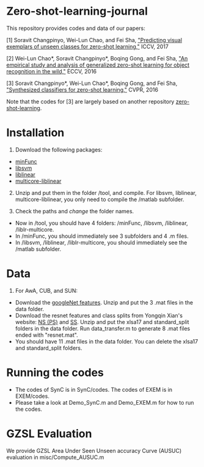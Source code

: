 # Zero-shot-learning-journal

This repository provides codes and data of our papers:

[1] Soravit Changpinyo, Wei-Lun Chao, and Fei Sha, ["Predicting visual exemplars of unseen classes for zero-shot learning,"](http://openaccess.thecvf.com/content_ICCV_2017/papers/Changpinyo_Predicting_Visual_Exemplars_ICCV_2017_paper.pdf) ICCV, 2017

[2] Wei-Lun Chao*, Soravit Changpinyo*, Boqing Gong, and Fei Sha, ["An empirical study and analysis of generalized zero-shot learning for object recognition in the wild,"](https://arxiv.org/pdf/1605.04253.pdf) ECCV, 2016

[3] Soravit Changpinyo*, Wei-Lun Chao*, Boqing Gong, and Fei Sha, ["Synthesized classifiers for zero-shot learning,"](https://www.cv-foundation.org/openaccess/content_cvpr_2016/papers/Changpinyo_Synthesized_Classifiers_for_CVPR_2016_paper.pdf) CVPR, 2016 

Note that the codes for [3] are largely based on another repository [zero-shot-learning](https://github.com/pujols/zero-shot-learning).

# Installation
1. Download the following packages:
* [minFunc](https://www.cs.ubc.ca/~schmidtm/Software/minFunc.html)
* [libsvm](https://www.csie.ntu.edu.tw/~cjlin/libsvm/)
* [liblinear](https://www.csie.ntu.edu.tw/~cjlin/liblinear/)
* [multicore-liblinear](https://www.csie.ntu.edu.tw/~cjlin/libsvmtools/multicore-liblinear/)

2. Unzip and put them in the folder /tool, and compile. For libsvm, liblinear, multicore-liblinear, you only need to compile the /matlab subfolder.

3. Check the paths and *change* the folder names.
* Now in /tool, you should have 4 folders: /minFunc, /libsvm, /liblinear, /liblr-multicore. 
* In /minFunc, you should immediately see 3 subfolders and 4 .m files.
* In /libsvm, /liblinear, /liblr-multicore, you should immediately see the /matlab subfolder.

# Data
1. For AwA, CUB, and SUN:
* Download the [googleNet features](https://www.dropbox.com/s/7h1dta59ocdptlu/googleNet_features.zip?dl=0). Unzip and put the 3 .mat files in the data folder.
* Download the resnet features and class splits from Yongqin Xian's website: [NS (PS)](http://datasets.d2.mpi-inf.mpg.de/xian/xlsa17.zip) and [SS](http://datasets.d2.mpi-inf.mpg.de/xian/standard_split.zip). Unzip and put the xlsa17 and standard_split folders in the data folder. Run data_transfer.m to generate 8 .mat files ended with "resnet.mat".
* You should have 11 .mat files in the data folder. You can delete the xlsa17 and standard_split folders.

# Running the codes
* The codes of SynC is in SynC/codes. The codes of EXEM is in EXEM/codes.
* Please take a look at Demo_SynC.m and Demo_EXEM.m for how to run the codes.

# GZSL Evaluation
We provide GZSL Area Under Seen Unseen accuracy Curve (AUSUC) evaluation in misc/Compute_AUSUC.m
